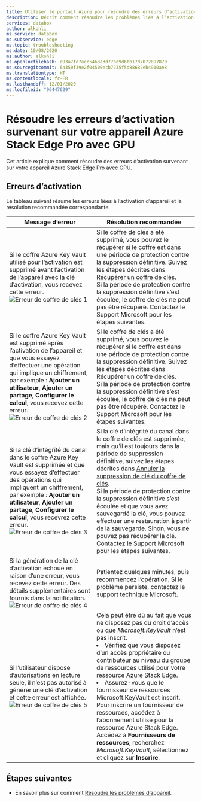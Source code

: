 ```yaml
---
title: Utiliser le portail Azure pour résoudre des erreurs d’activation liées à Azure Stack Edge Pro avec GPU | Microsoft Docs
description: Décrit comment résoudre les problèmes liés à l’activation d’Azure Stack Edge Pro avec GPU et au coffre de clés.
services: databox
author: alkohli
ms.service: databox
ms.subservice: edge
ms.topic: troubleshooting
ms.date: 10/08/2020
ms.author: alkohli
ms.openlocfilehash: e93a7fd7aec5463a3d77bd9d6bb17d7072097870
ms.sourcegitcommit: 6a350f39e2f04500ecb7235f5d88682eb4910ae8
ms.translationtype: HT
ms.contentlocale: fr-FR
ms.lasthandoff: 12/01/2020
ms.locfileid: "96447629"
---
```

# <a name="troubleshoot-activation-issues-on-your-azure-stack-edge-pro-gpu-device"></a>Résoudre les erreurs d’activation survenant sur votre appareil Azure Stack Edge Pro avec GPU 

<!--[!INCLUDE [applies-to-skus](../../includes/azure-stack-edge-applies-to-all-sku.md)]-->

Cet article explique comment résoudre des erreurs d’activation survenant sur votre appareil Azure Stack Edge Pro avec GPU. 


## <a name="activation-errors"></a>Erreurs d’activation

Le tableau suivant résume les erreurs liées à l’activation d’appareil et la résolution recommandée correspondante.

| Message d’erreur| Résolution recommandée |
|------------------------------------------------------|--------------------------------------|
| Si le coffre Azure Key Vault utilisé pour l’activation est supprimé avant l’activation de l’appareil avec la clé d’activation, vous recevez cette erreur. <br> ![Erreur de coffre de clés 1](./media/azure-stack-edge-gpu-troubleshoot-activation/key-vault-error-1.png)  | Si le coffre de clés a été supprimé, vous pouvez le récupérer si le coffre est dans une période de protection contre la suppression définitive. Suivez les étapes décrites dans [Récupérer un coffre de clés](../key-vault/general/key-vault-recovery.md#list-recover-or-purge-soft-deleted-secrets-keys-and-certificates). <br>Si la période de protection contre la suppression définitive s’est écoulée, le coffre de clés ne peut pas être récupéré. Contactez le Support Microsoft pour les étapes suivantes. |
| Si le coffre Azure Key Vault est supprimé après l’activation de l’appareil et que vous essayez d’effectuer une opération qui implique un chiffrement, par exemple : **Ajouter un utilisateur**, **Ajouter un partage**, **Configurer le calcul**, vous recevez cette erreur. <br> ![Erreur de coffre de clés 2](./media/azure-stack-edge-gpu-troubleshoot-activation/key-vault-error-2.png)    | Si le coffre de clés a été supprimé, vous pouvez le récupérer si le coffre est dans une période de protection contre la suppression définitive. Suivez les étapes décrites dans Récupérer un coffre de clés. <br>Si la période de protection contre la suppression définitive s’est écoulée, le coffre de clés ne peut pas être récupéré. Contactez le Support Microsoft pour les étapes suivantes. |
| Si la clé d’intégrité du canal dans le coffre Azure Key Vault est supprimée et que vous essayez d’effectuer des opérations qui impliquent un chiffrement, par exemple : **Ajouter un utilisateur**, **Ajouter un partage**, **Configurer le calcul**, vous recevrez cette erreur. <br> ![Erreur de coffre de clés 3](./media/azure-stack-edge-gpu-troubleshoot-activation/key-vault-error-3.png) | Si la clé d’intégrité du canal dans le coffre de clés est supprimée, mais qu’il est toujours dans la période de suppression définitive, suivez les étapes décrites dans [Annuler la suppression de clé du coffre de clés](/powershell/module/az.keyvault/undo-azkeyvaultkeyremoval). <br>Si la période de protection contre la suppression définitive s’est écoulée et que vous avez sauvegardé la clé, vous pouvez effectuer une restauration à partir de la sauvegarde. Sinon, vous ne pouvez pas récupérer la clé. Contactez le Support Microsoft pour les étapes suivantes. |
| Si la génération de la clé d’activation échoue en raison d’une erreur, vous recevez cette erreur. Des détails supplémentaires sont fournis dans la notification. <br> ![Erreur de coffre de clés 4](./media/azure-stack-edge-gpu-troubleshoot-activation/key-vault-error-4.png)   | Patientez quelques minutes, puis recommencez l’opération. Si le problème persiste, contactez le support technique Microsoft. |
| Si l’utilisateur dispose d’autorisations en lecture seule, il n’est pas autorisé à générer une clé d’activation et cette erreur est affichée. <br> ![Erreur de coffre de clés 5](./media/azure-stack-edge-gpu-troubleshoot-activation/key-vault-error-5.png) | Cela peut être dû au fait que vous ne disposez pas du droit d’accès ou que *Microsoft.KeyVault* n’est pas inscrit.<li>Vérifiez que vous disposez d’un accès propriétaire ou contributeur au niveau du groupe de ressources utilisé pour votre ressource Azure Stack Edge.</li><li>Assurez-vous que le fournisseur de ressources Microsoft.KeyVault est inscrit. Pour inscrire un fournisseur de ressources, accédez à l’abonnement utilisé pour la ressource Azure Stack Edge. Accédez à **Fournisseurs de ressources**, recherchez *Microsoft.KeyVault*, sélectionnez et cliquez sur **Inscrire**.</li> |

## <a name="next-steps"></a>Étapes suivantes

- En savoir plus sur comment [Résoudre les problèmes d’appareil](azure-stack-edge-gpu-troubleshoot.md).
